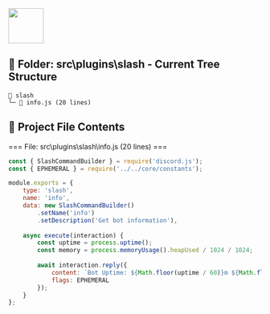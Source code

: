 <img src="https://banes-lab.com/assets/images/banes_lab/700px_Main_Animated.gif" width="70" />

## 📂 Folder: src\plugins\slash - Current Tree Structure
```
📂 slash
└─ 📜 info.js (20 lines)
```

## 📄 Project File Contents


=== File: src\plugins\slash\info.js (20 lines) ===

```javascript
const { SlashCommandBuilder } = require('discord.js');
const { EPHEMERAL } = require('../../core/constants');

module.exports = {
    type: 'slash',
    name: 'info',
    data: new SlashCommandBuilder()
        .setName('info')
        .setDescription('Get bot information'),
    
    async execute(interaction) {
        const uptime = process.uptime();
        const memory = process.memoryUsage().heapUsed / 1024 / 1024;
        
        await interaction.reply({
            content: `Bot Uptime: ${Math.floor(uptime / 60)}m ${Math.floor(uptime % 60)}s\nMemory: ${memory.toFixed(2)}MB`,
            flags: EPHEMERAL
        });
    }
};
```
